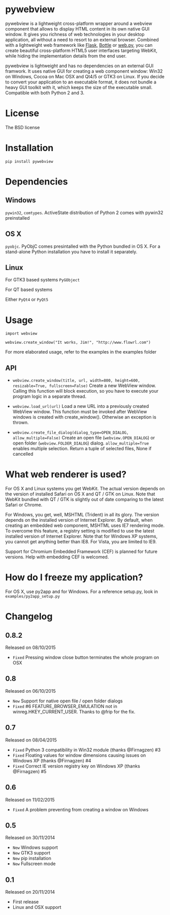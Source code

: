 # pywebview

pywebview is a lightweight cross-platform wrapper around a webview component that allows to display HTML content in its own native GUI window. It gives you richness of web technologies in your desktop application, all without a need to resort to an external browser. Combined with a lightweight web framework like [Flask](http://flask.pocoo.org/), [Bottle](http://bottlepy.org/docs/dev/index.html) or [web.py](http://webpy.org), you can create beautiful cross-platform HTML5 user interfaces targeting WebKit, while hiding the implementation details from the end user.

pywebview is lightweight and has no dependencies on an external GUI framwork. It uses native GUI for creating a web component window: Win32 on Windows, Cocoa on Mac OSX and Qt4/5 or GTK3 on Linux. If you decide to convert your application to an executable format, it does not bundle a heavy GUI toolkit with it, which keeps the size of the executable small. Compatible with both Python 2 and 3.


# License

The BSD license



# Installation

    pip install pywebview


# Dependencies

## Windows

`pywin32`, `comtypes`. ActiveState distribution of Python 2 comes with pywin32 preinstalled

## OS X 

`pyobjc`. PyObjC comes presintalled with the Python bundled in OS X. For a stand-alone Python installation you have to install it separately.

## Linux

For GTK3 based systems
`PyGObject`

For QT based systems

Either `PyQt4` or `PyQt5`


# Usage

    import webview
    
    webview.create_window("It works, Jim!", "http://www.flowrl.com")

For more elaborated usage, refer to the examples in the examples folder  


## API

- `webview.create_window(title, url, width=800, height=600, resizable=True, fullscreen=False)`
	Create a new WebView window. Calling this function will block execution, so you have to execute your program logic in a separate thread.


- `webview.load_url(url)`
	Load a new URL into a previously created WebView window. This function must be invoked after WebView windows is created with create_window(). Otherwise an exception is thrown.

- `webview.create_file_dialog(dialog_type=OPEN_DIALOG, allow_multiple=False)`
    Create an open file (`webview.OPEN_DIALOG`) or open folder (`webview.FOLDER_DIALOG`) dialog. `allow_multiple=True` enables multiple selection. Return a tuple of selected files, None if cancelled


# What web renderer is used?

For OS X and Linux systems you get WebKit. The actual version depends on the version of installed Safari on OS X and QT / GTK on Linux. Note that WebKit bundled with QT / GTK is slightly out of date comparing to the latest Safari or Chrome.

For Windows, you get, well, MSHTML (Trident) in all its glory. The version depends on the installed version of Internet Explorer. By default, when creating an embedded web component, MSHTML uses IE7 rendering mode. To overcome this feature, a registry setting is modified to use the latest installed version of Internet Explorer. Note that for Windows XP systems, you cannot get anything better than IE8. For Vista, you are limited to IE9.

Support for Chromium Embedded Framework (CEF) is planned for future versions. Help with embedding CEF is welcomed.


# How do I freeze my application?

For OS X, use py2app and for Windows. For a reference setup.py, look in `examples/py2app_setup.py`



# Changelog

## 0.8.2

Released on 08/10/2015

- `Fixed` Pressing window close button terminates the whole program on OSX

## 0.8

Released on 06/10/2015

- `New` Support for native open file / open folder dialogs
- `Fixed` #6 FEATURE_BROWSER_EMULATION not in winreg.HKEY_CURRENT_USER. Thanks to @frip for the fix.


## 0.7

Released on 08/04/2015

- `Fixed` Python 3 compatibility in Win32 module (thanks @Firnagzen) #3
- `Fixed` Floating values for window dimensions causing issues on Windows XP (thanks @Firnagzen) #4
- `Fixed` Correct IE version registry key on Windows XP (thanks @Firnagzen) #5

## 0.6

Released on 11/02/2015

- `Fixed` A problem preventing from creating a window on Windows

## 0.5

Released on 30/11/2014

- `New` Windows support
- `New` GTK3 support
- `New` pip installation
- `New` Fullscreen mode

## 0.1

Released on 20/11/2014

- First release
- Linux and OSX support
